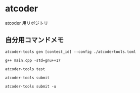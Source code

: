 # atcoder

atcoder 用リポジトリ

## 自分用コマンドメモ

`atcoder-tools gen [contest_id] --config ./atcodertools.toml`

`g++ main.cpp -std=gnu++17`

`atcoder-tools test`

`atcoder-tools submit`

`atcoder-tools submit -u`
